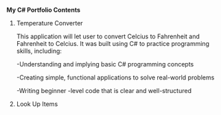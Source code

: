 <b>My C# Portfolio Contents</b>

1. Temperature Converter
   <p>This application will let user to convert Celcius to Fahrenheit
   and Fahrenheit to Celcius. It was built using C# to practice programming
   skills, including:</p>
   
     <p>-Understanding and implying basic C# programming concepts</p>
     <p>-Creating simple, functional applications to solve real-world problems</p>
     <p>-Writing beginner -level code that is clear and well-structured</p>
2. Look Up Items
